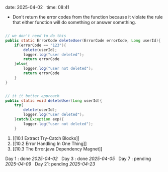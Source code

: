date: 2025-04-02  
time: 08:41  

  - Don't return the error codes from the function because it violate the rule that either function will do something or answer something.

```java

// we don't need to do this
public static ErrorCode deleteUser(ErrorCode errorCode, Long userId){
	if(errorCode == "123"){
		delete(userId);
		logger.log("user deleted");
		return errorCode
	}else{
		logger.log("user not deleted");
		return errorCode
	}
} 
```

```java

// it it better approach
public static void deleteUser(Long userId){
	try{
		delete(userId);
		logger.log("user deleted");
	}catch(Exception exp){
		logger.log("user not deleted");
	}
```
1. [[10.1 Extract Try-Catch Blocks]]
2. [[10.2 Error Handling In One Thing]]
3. [[10.3 The Error.java Dependency Magnet]]

Day 1 : done *2025-04-02*  
Day 3 : done *2025-04-05*  
Day 7 : pending *2025-04-09*  
Day 21: pending *2025-04-23*